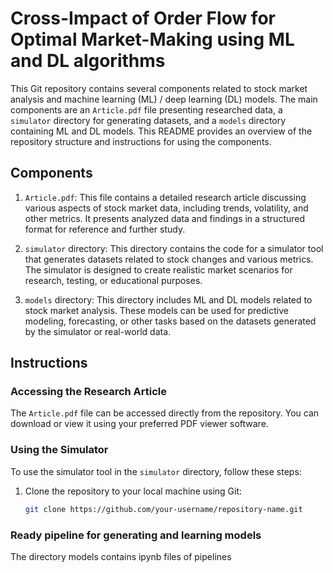 # Cross-Impact of Order Flow for Optimal Market-Making using ML and DL algorithms 

This Git repository contains several components related to stock market analysis and machine learning (ML) / deep learning (DL) models. The main components are an `Article.pdf` file presenting researched data, a `simulator` directory for generating datasets, and a `models` directory containing ML and DL models. This README provides an overview of the repository structure and instructions for using the components.

## Components

1. `Article.pdf`: This file contains a detailed research article discussing various aspects of stock market data, including trends, volatility, and other metrics. It presents analyzed data and findings in a structured format for reference and further study.

2. `simulator` directory: This directory contains the code for a simulator tool that generates datasets related to stock changes and various metrics. The simulator is designed to create realistic market scenarios for research, testing, or educational purposes.

3. `models` directory: This directory includes ML and DL models related to stock market analysis. These models can be used for predictive modeling, forecasting, or other tasks based on the datasets generated by the simulator or real-world data.

## Instructions

### Accessing the Research Article

The `Article.pdf` file can be accessed directly from the repository. You can download or view it using your preferred PDF viewer software.

### Using the Simulator

To use the simulator tool in the `simulator` directory, follow these steps:

1. Clone the repository to your local machine using Git:
   ```bash
   git clone https://github.com/your-username/repository-name.git
    ```
    
### Ready pipeline for generating and learning models

The directory models contains ipynb files of pipelines
